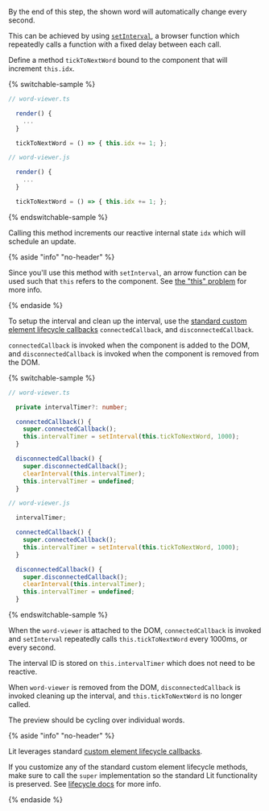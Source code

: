 By the end of this step, the shown word will automatically change every second.

This can be achieved by using
[`setInterval`](https://developer.mozilla.org/en-US/docs/Web/API/setInterval), a
browser function which repeatedly calls a function with a fixed delay between
each call.

Define a method `tickToNextWord` bound to the component that will increment
`this.idx`.

{% switchable-sample %}

```ts
// word-viewer.ts

  render() {
    ...
  }

  tickToNextWord = () => { this.idx += 1; };

```

```js
// word-viewer.js

  render() {
    ...
  }

  tickToNextWord = () => { this.idx += 1; };

```

{% endswitchable-sample %}

Calling this method increments our reactive internal state `idx` which will
schedule an update.

{% aside "info" "no-header" %}

Since you'll use this method with `setInterval`, an arrow function can be used
such that `this` refers to the component. See [the "this"
problem](https://developer.mozilla.org/en-US/docs/Web/API/setInterval#the_this_problem)
for more info.

{% endaside %}


To setup the interval and clean up the interval, use the [standard custom
element lifecycle
callbacks](/docs/components/lifecycle/#custom-element-lifecycle)
`connectedCallback`, and `disconnectedCallback`.

`connectedCallback` is invoked when the component is added to the DOM, and
`disconnectedCallback` is invoked when the component is removed from the DOM.

{% switchable-sample %}

```ts
// word-viewer.ts

  private intervalTimer?: number;

  connectedCallback() {
    super.connectedCallback();
    this.intervalTimer = setInterval(this.tickToNextWord, 1000);
  }

  disconnectedCallback() {
    super.disconnectedCallback();
    clearInterval(this.intervalTimer);
    this.intervalTimer = undefined;
  }

```

```js
// word-viewer.js

  intervalTimer;

  connectedCallback() {
    super.connectedCallback();
    this.intervalTimer = setInterval(this.tickToNextWord, 1000);
  }

  disconnectedCallback() {
    super.disconnectedCallback();
    clearInterval(this.intervalTimer);
    this.intervalTimer = undefined;
  }


```

{% endswitchable-sample %}

When the `word-viewer` is attached to the DOM, `connectedCallback` is invoked
and `setInterval` repeatedly calls `this.tickToNextWord` every 1000ms, or every
second.

The interval ID is stored on `this.intervalTimer` which does not need to be
reactive.

When `word-viewer` is removed from the DOM, `disconnectedCallback` is invoked
cleaning up the interval, and `this.tickToNextWord` is no longer called.

The preview should be cycling over individual words.

{% aside "info" "no-header" %}

Lit leverages standard [custom element lifecycle
callbacks](https://developer.mozilla.org/en-US/docs/Web/Web_Components/Using_custom_elements#using_the_lifecycle_callbacks).

If you customize any of the standard custom element lifecycle methods, make sure
to call the `super` implementation so the standard Lit functionality is
preserved. See [lifecycle
docs](/docs/components/lifecycle/#custom-element-lifecycle) for more info.

{% endaside %}
